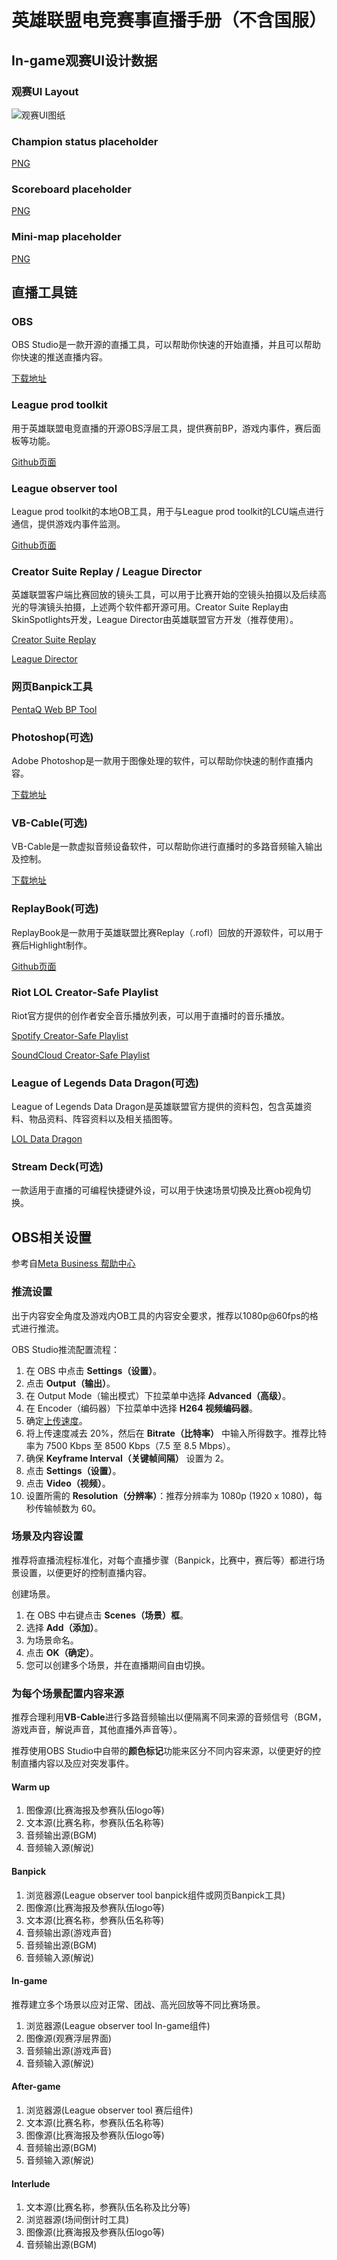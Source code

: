 # 英雄联盟电竞赛事直播手册（不含国服）

## In-game观赛UI设计数据

### 观赛UI Layout

![观赛UI图纸](../assets/stream_ui.png)

### Champion status placeholder

[PNG](../assets/champion-status-placeholder.png)

### Scoreboard placeholder

[PNG](../assets/scoreboard-placeholder.png)

### Mini-map placeholder

[PNG](../assets/minimap-placeholder.png)


## 直播工具链

### OBS

OBS Studio是一款开源的直播工具，可以帮助你快速的开始直播，并且可以帮助你快速的推送直播内容。

[下载地址](https://obsproject.com/)

### League prod toolkit

用于英雄联盟电竞直播的开源OBS浮层工具，提供赛前BP，游戏内事件，赛后面板等功能。

[Github页面](https://github.com/RCVolus/league-prod-toolkit)

### League observer tool

League prod toolkit的本地OB工具，用于与League prod toolkit的LCU端点进行通信，提供游戏内事件监测。

[Github页面](https://github.com/RCVolus/league-observer-tool)

### Creator Suite Replay / League Director

英雄联盟客户端比赛回放的镜头工具，可以用于比赛开始的空镜头拍摄以及后续高光的导演镜头拍摄，上述两个软件都开源可用。Creator Suite Replay由SkinSpotlights开发，League Director由英雄联盟官方开发（推荐使用）。

[Creator Suite Replay](https://github.com/SkinSpotlights/CreatorSuite-ReplayAPI/releases)

[League Director](https://github.com/RiotGames/leaguedirector)

### 网页Banpick工具

[PentaQ Web BP Tool](https://data.pentaq.com/bp)

### Photoshop(可选)

Adobe Photoshop是一款用于图像处理的软件，可以帮助你快速的制作直播内容。

[下载地址](https://www.adobe.com/cn/products/photoshop.html)

### VB-Cable(可选)

VB-Cable是一款虚拟音频设备软件，可以帮助你进行直播时的多路音频输入输出及控制。

[下载地址](https://vb-audio.com/Cable/)

### ReplayBook(可选)

ReplayBook是一款用于英雄联盟比赛Replay（.rofl）回放的开源软件，可以用于赛后Highlight制作。

[Github页面](https://github.com/fraxiinus/ReplayBook)

### Riot LOL Creator-Safe Playlist

Riot官方提供的创作者安全音乐播放列表，可以用于直播时的音乐播放。

[Spotify Creator-Safe Playlist](https://open.spotify.com/playlist/5hDYD44imzFZEqTfAoco1N?si=Ik6B1FizS4ewpPlwAxawtQ)

[SoundCloud Creator-Safe Playlist](https://soundcloud.com/leagueoflegends/sets/riot-games-creator-safe)

### League of Legends Data Dragon(可选)

League of Legends Data Dragon是英雄联盟官方提供的资料包，包含英雄资料、物品资料、阵容资料以及相关插图等。

[LOL Data Dragon](https://developer.riotgames.com/docs/lol#data-dragon)

### Stream Deck(可选)

一款适用于直播的可编程快捷键外设，可以用于快速场景切换及比赛ob视角切换。


## OBS相关设置

参考自[Meta Business 帮助中心](https://zh-cn.facebook.com/business/help/1968707740106188?id=648321075955172)

### 推流设置

出于内容安全角度及游戏内OB工具的内容安全要求，推荐以1080p@60fps的格式进行推流。

OBS Studio推流配置流程：

1. 在 OBS 中点击 **Settings（设置）**。
2. 点击 **Output（输出）**。
3. 在 Output Mode（输出模式）下拉菜单中选择 **Advanced（高级）**。
4. 在 Encoder（编码器）下拉菜单中选择 **H264 视频编码器**。
5. 确定[上传速度](http://www.speedtest.net/)。
6. 将上传速度减去 20%，然后在 **Bitrate（比特率）** 中输入所得数字。推荐比特率为 7500 Kbps 至 8500 Kbps（7.5 至 8.5 Mbps）。
7. 确保 **Keyframe Interval（关键帧间隔）** 设置为 2。
8. 点击 **Settings（设置）**。
9. 点击 **Video（视频）**。
10. 设置所需的 **Resolution（分辨率）**：推荐分辨率为 1080p (1920 x 1080)，每秒传输帧数为 60。

### 场景及内容设置

推荐将直播流程标准化，对每个直播步骤（Banpick，比赛中，赛后等）都进行场景设置，以便更好的控制直播内容。

创建场景。

1. 在 OBS 中右键点击 **Scenes（场景）框**。
2. 选择 **Add（添加）**。
3. 为场景命名。
4. 点击 **OK（确定）**。
5. 您可以创建多个场景，并在直播期间自由切换。

### 为每个场景配置内容来源

推荐合理利用**VB-Cable**进行多路音频输出以便隔离不同来源的音频信号（BGM，游戏声音，解说声音，其他直播外声音等）。

推荐使用OBS Studio中自带的**颜色标记**功能来区分不同内容来源，以便更好的控制直播内容以及应对突发事件。

#### Warm up

1. 图像源(比赛海报及参赛队伍logo等)
2. 文本源(比赛名称，参赛队伍名称等)
3. 音频输出源(BGM)
4. 音频输入源(解说)

#### Banpick

1. 浏览器源(League observer tool banpick组件或网页Banpick工具)
2. 图像源(比赛海报及参赛队伍logo等)
3. 文本源(比赛名称，参赛队伍名称等)
4. 音频输出源(游戏声音)
5. 音频输出源(BGM)
6. 音频输入源(解说)

#### In-game

推荐建立多个场景以应对正常、团战、高光回放等不同比赛场景。

1. 浏览器源(League observer tool In-game组件)
2. 图像源(观赛浮层界面)
3. 音频输出源(游戏声音)
4. 音频输入源(解说)

#### After-game

1. 浏览器源(League observer tool 赛后组件)
2. 文本源(比赛名称，参赛队伍名称等)
3. 图像源(比赛海报及参赛队伍logo等)
4. 音频输出源(BGM)
5. 音频输入源(解说)

#### Interlude

1. 文本源(比赛名称，参赛队伍名称及比分等)
2. 浏览器源(场间倒计时工具)
3. 图像源(比赛海报及参赛队伍logo等)
4. 音频输出源(BGM)